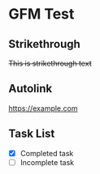 
# GFM Test

## Strikethrough

~~This is strikethrough text~~

## Autolink

https://example.com

## Task List

- [x] Completed task
- [ ] Incomplete task
